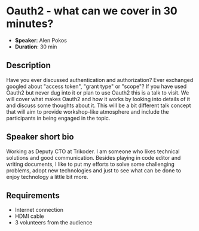 # Oauth2 - what can we cover in 30 minutes?

- __Speaker__: Alen Pokos
- __Duration__: 30 min

## Description

Have you ever discussed authentication and authorization? Ever exchanged googled about "access token", "grant type" or "scope"?
If you have used Oauth2 but never dug into it or plan to use Oauth2 this is a talk to visit.
We will cover what makes Oauth2 and how it works by looking into details of it and discuss some thoughts about it.
This will be a bit different talk concept that will aim to provide workshop-like atmosphere and include the participants in being engaged in the topic.


## Speaker short bio
Working as Deputy CTO at Trikoder. I am someone who likes technical solutions and good communication. Besides playing in code editor and writing documents, I like to put my efforts to solve some challenging problems, adopt new technologies and just to see what can be done to enjoy technology a little bit more. 


## Requirements
- Internet connection
- HDMI cable
- 3 volunteers from the audience

